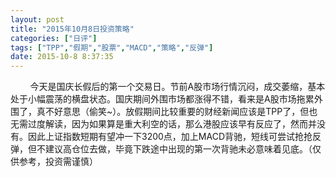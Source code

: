 ```yaml
---
layout: post
title: "2015年10月8日投资策略"
categories: ["日评"]
tags: ["TPP","假期","股票","MACD","策略","反弹"]
date: 2015-10-8 8:37:35
---
```

&nbsp;&nbsp;&nbsp;&nbsp;&nbsp;&nbsp;&nbsp;&nbsp;今天是国庆长假后的第一个交易日。节前A股市场行情沉闷，成交萎缩，基本处于小幅震荡的横盘状态。国庆期间外围市场都涨得不错，看来是A股市场拖累外围了，真不好意思（偷笑~）。放假期间比较重要的财经新闻应该是TPP了，但也无需过度解读，因为如果算是重大利空的话，那么港股应该早有反应了，然而并没有。因此上证指数短期有望冲一下3200点，加上MACD背驰，短线可尝试抢抢反弹，但不建议高仓位去做，毕竟下跌途中出现的第一次背驰未必意味着见底。（仅供参考，投资需谨慎）
